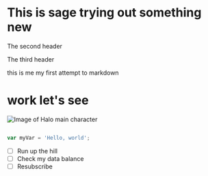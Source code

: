 # This is sage trying out something new
 The second header


 The third header






this is me my first attempt to markdown


# work let's see
![Image of Halo main character](https://www.hollywoodreporter.com/wp-content/uploads/2022/01/Halo-Still-5-Paramount-Publicity-H-2022.jpg?w=1296&h=730&crop=1&resize=681%2C383)

``` javascript

var myVar = 'Hello, world';
``` 


- [ ] Run up the hill
- [ ] Check my data balance
- [ ] Resubscribe
